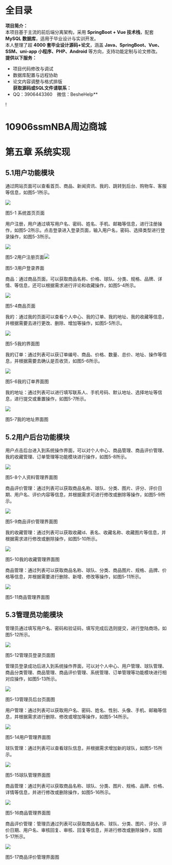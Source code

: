 # 全目录

**项目简介：**  
本项目基于主流的前后端分离架构，采用 **SpringBoot + Vue 技术栈**，配套 **MySQL 数据库**，适用于毕业设计与实训开发。  
本人整理了超 **4000 套毕业设计源码+论文**，涵盖 **Java、SpringBoot、Vue、SSM、uni-app 小程序、PHP、Android** 等方向，支持功能定制与论文修改。  
**提供以下服务：**  
- 项目代码修改与调试  
- 数据库配置与远程协助  
- 论文内容调整与格式排版  
**获取源码或SQL文件请联系：**  
- QQ：3906443360 微信：BesheHelp**




!
# 10906ssmNBA周边商城

# 第五章 系统实现
## 5.1用户功能模块
通过网站页面可以查看首页、商品、新闻资讯、我的、跳转到后台、购物车、客服等信息，如图5-1所示。

![](/md/blog.013.png)

图5-1 系统首页页面

用户注册，用户通过填写用户名、密码、姓名、手机、邮箱等信息，进行注册操作，如图5-2所示。点击登录进入登录页面，输入用户名，密码、选择类型进行登录操作，如图5-3所示。

![](/md/blog.014.png)

图5-2用户注册页面![](/md/blog.015.png)

图5-3用户登录界面

商品：通过商品页面，可以获取商品名称、价格、球队、分类、规格、品牌、详情、等信息，还可以根据需求进行评论和收藏操作，如图5-4所示。

![](/md/blog.016.png)

图5-4商品页面

我的：通过我的页面可以查看个人中心、我的订单、我的地址、我的收藏等信息，并根据需要去进行更改、删除、增加等操作，如图5-5所示。

![](/md/blog.017.png)

图5-5我的界面图

我的订单：通过列表可以获订单编号、商品、价格、数量、总价、地址、操作等信息，并根据需要去确认是否收货，如图5-6所示。

![](/md/blog.018.png)

图5-6我的订单界面图

我的地址：通过列表可以进行填写联系人、手机号码、默认地址、选择地址等信息，进行提交或重置操作，如图5-7所示。

![](/md/blog.019.png)

图5-7我的地址界面图
##
## 5.2用户后台功能模块
用户点击后台进入到系统操作界面，可以对个人中心、商品管理、商品评价管理、我的收藏管理、订单管理等功能模块进行操作，如图5-8所示。

![](/md/blog.020.png)

图5-8个人资料管理界面图

商品评价管理：通过列表可以获取商品名称、球队、分类、图片、评分、评价日期、用户名、评价内容等信息，并根据需求可进行修改或删除等操作，如图5-9所示。

![](/md/blog.021.png)

图5-9商品评价管理界面图 

我的收藏管理：通过列表可以获取收藏id、表名、收藏名称、收藏图片等信息，并根据需求进行修改或删除操作，如图5-10所示。

![](/md/blog.022.png)

图5-10我的收藏管理界面图

商品管理：通过列表可以获取商品名称、球队、分类、商品图片、规格、品牌、价格等信息，并根据需要进行删除、新增、修改等操作，如图5-11所示。

![](/md/blog.023.png)

图5-11商品管理界面图

##
## 5.3管理员功能模块
管理员通过填写用户名、密码和验证码，填写完成后选则提交，进行登陆商场，如图5-12所示。

![](/md/blog.024.png)

图5-12管理员登录页面图

管理员登录成功后进入到系统操作界面，可以对个人中心、用户管理、球队管理、商品分类管理、商品管理、商品评价管理、系统管理、订单管理等功能模块进行相对应操作，如图5-13所示。

![](/md/blog.025.png)

图5-13管理员后台页面图

用户管理：通过列表可以获取用户名、密码、姓名、性别、头像、手机、邮箱等信息，并根据需求进行删除、修改或增加等操作，如图5-14所示。

![](/md/blog.026.png)

图5-14用户管理界面图

球队管理：通过列表可以查看球队信息，并根据需求增加新的球队，如图5-15所示。

![](/md/blog.027.png)

图5-15球队管理界面图 

商品管理：通过列表可以获取商品名称、球队、分类、图片、规格、品牌、价格、详情等信息，并进行修改或删除操作，如图5-16所示。

![](/md/blog.028.png)

图5-16商品管理界面图

商品评价管理：管理员通过列表可以获取商品名称、球队、分类、图片、评分、评价日期、用户名、审核回复、审核、回复等信息，并进行修改或删除操作，如图5-17所示。

![](/md/blog.029.png)

图5-17商品评价管理界面图